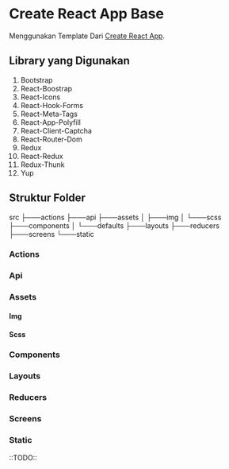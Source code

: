 # Create React App Base

Menggunakan Template Dari [Create React App](https://github.com/facebook/create-react-app).

## Library yang Digunakan

1. Bootstrap
2. React-Boostrap
3. React-Icons
4. React-Hook-Forms
5. React-Meta-Tags
6. React-App-Polyfill
7. React-Client-Captcha
8. React-Router-Dom
9. Redux
10. React-Redux
11. Redux-Thunk
12. Yup

## Struktur Folder

src
├───actions
├───api
├───assets
│   ├───img
│   └───scss
├───components
│   └───defaults
├───layouts
├───reducers
├───screens
└───static

### Actions
### Api
### Assets
#### Img
#### Scss
### Components
### Layouts
### Reducers
### Screens
### Static

::TODO:: 
